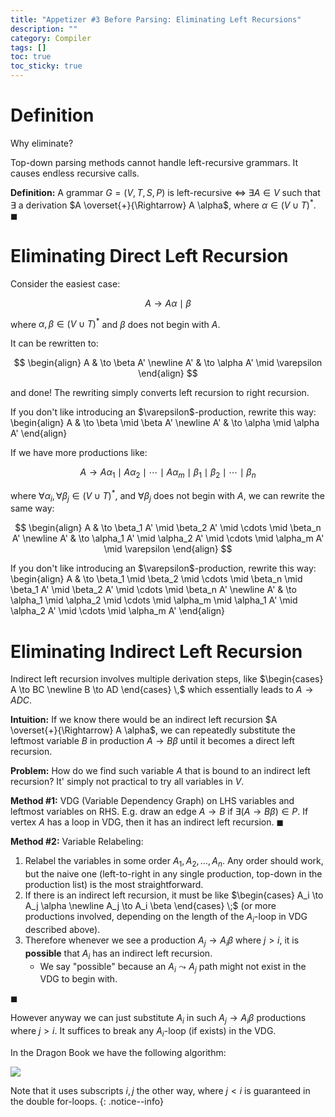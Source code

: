 ```yaml
---
title: "Appetizer #3 Before Parsing: Eliminating Left Recursions"
description: ""
category: Compiler
tags: []
toc: true
toc_sticky: true
---
```


# Definition

<div class="notice--info" markdown="1">
Why eliminate?

Top-down parsing methods cannot handle left-recursive grammars. It causes endless recursive calls.
</div>

**Definition:** A grammar $G=(V, T, S, P)$ is left-recursive $\iff$ $\exists A \in V$  such that $\exists$  a derivation $A \overset{+}{\Rightarrow} A \alpha$, where $\alpha \in (V \cup T)^*$. $\blacksquare$

# Eliminating Direct Left Recursion

Consider the easiest case:

$$
A \to A \alpha \mid \beta
$$

where $\alpha, \beta \in (V \cup T)^*$ and $\beta$ does not begin with $A$. 

It can be rewritten to:

$$
\begin{align}
A & \to \beta A' \newline
A' & \to \alpha A' \mid \varepsilon
\end{align}
$$

and done! The rewriting simply converts left recursion to right recursion.

<div class="notice--info" markdown="1">
If you don't like introducing an $\varepsilon$-production, rewrite this way:
\begin{align} A & \to \beta \mid \beta A' \newline
A' & \to \alpha \mid \alpha A' \end{align}
</div>

If we have more productions like:

$$
A \to A \alpha_1 \mid A \alpha_2 \mid \cdots \mid A \alpha_m \mid \beta_1 \mid \beta_2 \mid \cdots \mid \beta_n
$$

where  $\forall \alpha_i, \forall \beta_j \in (V \cup T)^*$, and $\forall \beta_j$ does not begin with $A$, we can rewrite the same way:

$$
\begin{align}
A & \to \beta_1 A' \mid \beta_2 A' \mid \cdots \mid \beta_n A' \newline
A' & \to \alpha_1 A' \mid \alpha_2 A' \mid \cdots \mid \alpha_m A' \mid \varepsilon
\end{align}
$$

<div class="notice--info" markdown="1">
If you don't like introducing an $\varepsilon$-production, rewrite this way:
\begin{align} A & \to \beta_1 \mid \beta_2 \mid \cdots \mid \beta_n \mid \beta_1 A' \mid \beta_2 A' \mid \cdots \mid \beta_n A' \newline
A' & \to \alpha_1 \mid \alpha_2 \mid \cdots \mid \alpha_m \mid \alpha_1 A' \mid \alpha_2 A' \mid \cdots \mid \alpha_m A' \end{align}
</div>

# Eliminating Indirect Left Recursion

Indirect left recursion involves multiple derivation steps, like $\begin{cases} A \to BC \newline B \to AD \end{cases} \,$ which essentially leads to $A \to ADC$.

**Intuition:** If we know there would be an indirect left recursion $A \overset{+}{\Rightarrow} A \alpha$, we can repeatedly substitute the leftmost variable $B$ in production $A \to B\beta$ until it becomes a direct left recursion.

**Problem:** How do we find such variable $A$ that is bound to an indirect left recursion? It' simply not practical to try all variables in $V$. 

**Method #1:** VDG (Variable Dependency Graph) on LHS variables and leftmost variables on RHS. E.g. draw an edge $A \to B$ if $\exists (A \to B \beta) \in P$. If vertex $A$ has a loop in VDG, then it has an indirect left recursion. $\blacksquare$

**Method #2:** Variable Relabeling:

1. Relabel the variables in some order $A_1, A_2, \dots, A_n$. Any order should work, but the naive one (left-to-right in any single production, top-down in the production list) is the most straightforward.
2. If there is an indirect left recursion, it must be like $\begin{cases} A_i \to A_j \alpha \newline A_j \to A_i \beta \end{cases} \;$ (or more productions involved, depending on the length of the $A_i$-loop in VDG described above).
3. Therefore whenever we see a production $A_j \to A_i \beta$ where $j > i$, it is **possible** that $A_i$ has an indirect left recursion.
    - We say "possible" because an $A_i \leadsto A_j$ path might not exist in the VDG to begin with.
 
$\blacksquare$

However anyway we can just substitute $A_i$ in such $A_j \to A_i \beta$ productions where $j > i$. It suffices to break any $A_i$-loop (if exists) in the VDG.

In the Dragon Book we have the following algorithm:

![](https://live.staticflickr.com/65535/54611750029_c101d24887_z.jpg)

Note that it uses subscripts $i,j$ the other way, where $j < i$ is guaranteed in the double for-loops.
{: .notice--info}